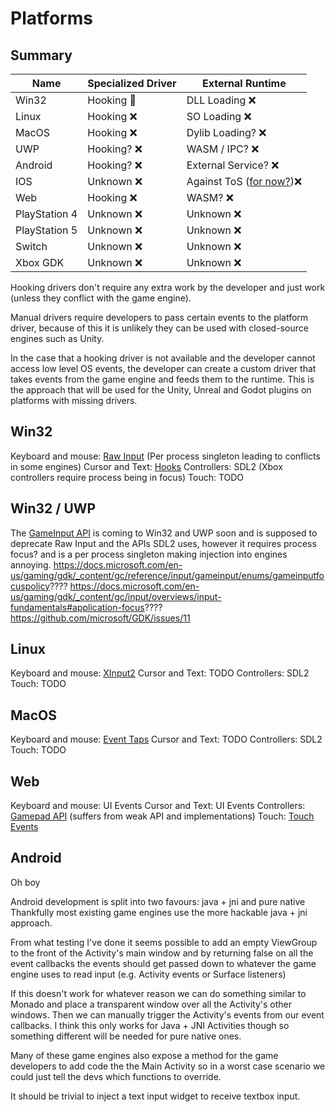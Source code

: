 # Platforms

## Summary
| Name          | Specialized Driver | External Runtime                                                                                                                    |
| ------------- | ------------------ | ----------------------------------------------------------------------------------------------------------------------------------- |
| Win32         | Hooking 🚧         | DLL Loading ❌                                                                                                                      |
| Linux         | Hooking ❌         | SO Loading ❌                                                                                                                       |
| MacOS         | Hooking ❌         | Dylib Loading? ❌                                                                                                                   |
| UWP           | Hooking? ❌        | WASM / IPC? ❌                                                                                                                      |
| Android       | Hooking? ❌          | External Service? ❌                                                                                                                | 
| IOS           | Unknown ❌         | Against ToS ([for now?](https://www.theverge.com/2022/3/25/22996248/apple-sideloading-apps-store-third-party-eu-dma-requirement))❌ |
| Web           | Hooking ❌         | WASM? ❌                                                                                                                            |
| PlayStation 4 | Unknown ❌         | Unknown ❌                                                                                                                          |
| PlayStation 5 | Unknown ❌         | Unknown ❌                                                                                                                          |
| Switch        | Unknown ❌         | Unknown ❌                                                                                                                          |
| Xbox GDK      | Unknown ❌         | Unknown ❌                                                                                                                          |

Hooking drivers don't require any extra work by the developer and just work (unless they conflict with the game engine).

Manual drivers require developers to pass certain events to the platform driver, because of this it is unlikely they can be used with closed-source engines such as Unity.

In the case that a hooking driver is not available and the developer cannot access low level OS events, the developer can create a custom driver that takes events from the game engine and feeds them to the runtime. This is the approach that will be used for the Unity, Unreal and Godot plugins on platforms with missing drivers.

## Win32
Keyboard and mouse: [Raw Input](https://docs.microsoft.com/en-us/windows/win32/inputdev/about-raw-input) (Per process singleton leading to conflicts in some engines)
Cursor and Text: [Hooks](https://docs.microsoft.com/en-gb/windows/win32/winmsg/about-hooks)
Controllers: SDL2 (Xbox controllers require process being in focus)
Touch: TODO

## Win32 / UWP
The [GameInput API](https://docs.microsoft.com/en-us/gaming/gdk/_content/gc/reference/input/gameinput/gameinput_members) is coming to Win32 and UWP soon and is supposed to deprecate Raw Input and the APIs SDL2 uses, however it requires process focus? and is a per process singleton making injection into engines annoying.
https://docs.microsoft.com/en-us/gaming/gdk/_content/gc/reference/input/gameinput/enums/gameinputfocuspolicy????
https://docs.microsoft.com/en-us/gaming/gdk/_content/gc/input/overviews/input-fundamentals#application-focus????
https://github.com/microsoft/GDK/issues/11

## Linux
Keyboard and mouse: [XInput2](https://docs.rs/x11/2.19.1/x11/xinput2/index.html)
Cursor and Text: TODO
Controllers: SDL2
Touch: TODO

## MacOS
Keyboard and mouse: [Event Taps](https://developer.apple.com/documentation/coregraphics/quartz_event_services)
Cursor and Text: TODO
Controllers: SDL2
Touch: TODO

## Web
Keyboard and mouse: UI Events
Cursor and Text: UI Events
Controllers: [Gamepad API](https://developer.mozilla.org/en-US/docs/Web/API/Gamepad_API) (suffers from weak API and implementations)
Touch: [Touch Events](https://developer.mozilla.org/en-US/docs/Web/API/Touch_events)


## Android
Oh boy

Android development is split into two favours: java + jni and pure native
Thankfully most existing game engines use the more hackable java + jni approach.

From what testing I've done it seems possible to add an empty ViewGroup to the front of the Activity's main window and by returning false on all the event callbacks the events should get passed down to whatever the game engine uses to read input (e.g. Activity events or Surface listeners)

If this doesn't work for whatever reason we can do something similar to Monado and place a transparent window over all the Activity's other windows. Then we can manually trigger the Activity's events from our event callbacks. I think this only works for Java + JNI Activities though so something different will be needed for pure native ones. 

Many of these game engines also expose a method for the game developers to add code the the Main Activity so in a worst case scenario we could just tell the devs which functions to override.

It should be trivial to inject a text input widget to receive textbox input.
